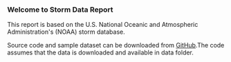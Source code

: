 ### Welcome to Storm Data Report
 
This report is based on the U.S. National Oceanic and Atmospheric Administration's (NOAA) storm database.

Source code and sample dataset can be downloaded from [GitHub](https://github.com/binupillai/developing_data_products).The code assumes that the data is downloaded and available in data folder.

